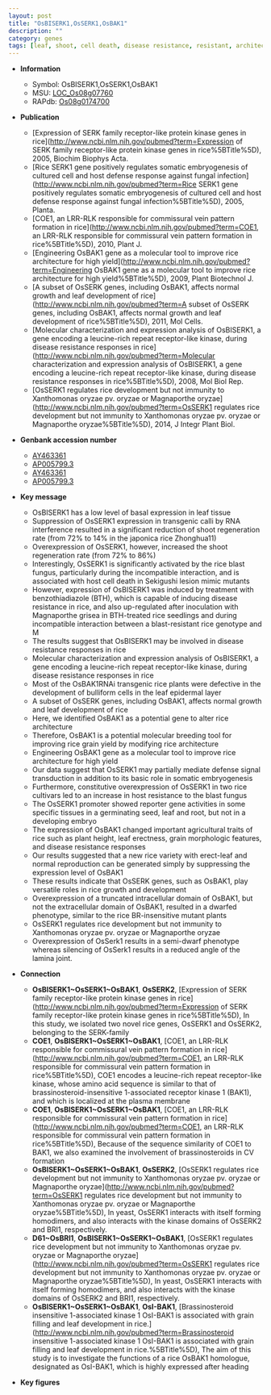 ```yaml
---
layout: post
title: "OsBISERK1,OsSERK1,OsBAK1"
description: ""
category: genes
tags: [leaf, shoot, cell death, disease resistance, resistant, architecture, defense, blast, seed, grain, yield, height, seedling, breeding, grain yield, disease, growth, dwarf, erect, root, leaf development, development, angle of the lamina joint, lamina joint]
---
```


* **Information**  
    + Symbol: OsBISERK1,OsSERK1,OsBAK1  
    + MSU: [LOC_Os08g07760](http://rice.plantbiology.msu.edu/cgi-bin/ORF_infopage.cgi?orf=LOC_Os08g07760)  
    + RAPdb: [Os08g0174700](http://rapdb.dna.affrc.go.jp/viewer/gbrowse_details/irgsp1?name=Os08g0174700)  

* **Publication**  
    + [Expression of SERK family receptor-like protein kinase genes in rice](http://www.ncbi.nlm.nih.gov/pubmed?term=Expression of SERK family receptor-like protein kinase genes in rice%5BTitle%5D), 2005, Biochim Biophys Acta.
    + [Rice SERK1 gene positively regulates somatic embryogenesis of cultured cell and host defense response against fungal infection](http://www.ncbi.nlm.nih.gov/pubmed?term=Rice SERK1 gene positively regulates somatic embryogenesis of cultured cell and host defense response against fungal infection%5BTitle%5D), 2005, Planta.
    + [COE1, an LRR-RLK responsible for commissural vein pattern formation in rice](http://www.ncbi.nlm.nih.gov/pubmed?term=COE1, an LRR-RLK responsible for commissural vein pattern formation in rice%5BTitle%5D), 2010, Plant J.
    + [Engineering OsBAK1 gene as a molecular tool to improve rice architecture for high yield](http://www.ncbi.nlm.nih.gov/pubmed?term=Engineering OsBAK1 gene as a molecular tool to improve rice architecture for high yield%5BTitle%5D), 2009, Plant Biotechnol J.
    + [A subset of OsSERK genes, including OsBAK1, affects normal growth and leaf development of rice](http://www.ncbi.nlm.nih.gov/pubmed?term=A subset of OsSERK genes, including OsBAK1, affects normal growth and leaf development of rice%5BTitle%5D), 2011, Mol Cells.
    + [Molecular characterization and expression analysis of OsBISERK1, a gene encoding a leucine-rich repeat receptor-like kinase, during disease resistance responses in rice](http://www.ncbi.nlm.nih.gov/pubmed?term=Molecular characterization and expression analysis of OsBISERK1, a gene encoding a leucine-rich repeat receptor-like kinase, during disease resistance responses in rice%5BTitle%5D), 2008, Mol Biol Rep.
    + [OsSERK1 regulates rice development but not immunity to Xanthomonas oryzae pv. oryzae or Magnaporthe oryzae](http://www.ncbi.nlm.nih.gov/pubmed?term=OsSERK1 regulates rice development but not immunity to Xanthomonas oryzae pv. oryzae or Magnaporthe oryzae%5BTitle%5D), 2014, J Integr Plant Biol.

* **Genbank accession number**  
    + [AY463361](http://www.ncbi.nlm.nih.gov/nuccore/AY463361)
    + [AP005799.3](http://www.ncbi.nlm.nih.gov/nuccore/AP005799.3)
    + [AY463361](http://www.ncbi.nlm.nih.gov/nuccore/AY463361)
    + [AP005799.3](http://www.ncbi.nlm.nih.gov/nuccore/AP005799.3)

* **Key message**  
    + OsBISERK1 has a low level of basal expression in leaf tissue
    + Suppression of OsSERK1 expression in transgenic calli by RNA interference resulted in a significant reduction of shoot regeneration rate (from 72% to 14% in the japonica rice Zhonghua11)
    + Overexpression of OsSERK1, however, increased the shoot regeneration rate (from 72% to 86%)
    + Interestingly, OsSERK1 is significantly activated by the rice blast fungus, particularly during the incompatible interaction, and is associated with host cell death in Sekigushi lesion mimic mutants
    + However, expression of OsBISERK1 was induced by treatment with benzothiadiazole (BTH), which is capable of inducing disease resistance in rice, and also up-regulated after inoculation with Magnaporthe grisea in BTH-treated rice seedlings and during incompatible interaction between a blast-resistant rice genotype and M
    + The results suggest that OsBISERK1 may be involved in disease resistance responses in rice
    + Molecular characterization and expression analysis of OsBISERK1, a gene encoding a leucine-rich repeat receptor-like kinase, during disease resistance responses in rice
    + Most of the OsBAK1RNAi transgenic rice plants were defective in the development of bulliform cells in the leaf epidermal layer
    + A subset of OsSERK genes, including OsBAK1, affects normal growth and leaf development of rice
    + Here, we identified OsBAK1 as a potential gene to alter rice architecture
    + Therefore, OsBAK1 is a potential molecular breeding tool for improving rice grain yield by modifying rice architecture
    + Engineering OsBAK1 gene as a molecular tool to improve rice architecture for high yield
    + Our data suggest that OsSERK1 may partially mediate defense signal transduction in addition to its basic role in somatic embryogenesis
    + Furthermore, constitutive overexpression of OsSERK1 in two rice cultivars led to an increase in host resistance to the blast fungus
    + The OsSERK1 promoter showed reporter gene activities in some specific tissues in a germinating seed, leaf and root, but not in a developing embryo
    + The expression of OsBAK1 changed important agricultural traits of rice such as plant height, leaf erectness, grain morphologic features, and disease resistance responses
    + Our results suggested that a new rice variety with erect-leaf and normal reproduction can be generated simply by suppressing the expression level of OsBAK1
    + These results indicate that OsSERK genes, such as OsBAK1, play versatile roles in rice growth and development
    + Overexpression of a truncated intracellular domain of OsBAK1, but not the extracellular domain of OsBAK1, resulted in a dwarfed phenotype, similar to the rice BR-insensitive mutant plants
    + OsSERK1 regulates rice development but not immunity to Xanthomonas oryzae pv. oryzae or Magnaporthe oryzae
    + Overexpression of OsSerk1 results in a semi-dwarf phenotype whereas silencing of OsSerk1 results in a reduced angle of the lamina joint.

* **Connection**  
    + __OsBISERK1~OsSERK1~OsBAK1__, __OsSERK2__, [Expression of SERK family receptor-like protein kinase genes in rice](http://www.ncbi.nlm.nih.gov/pubmed?term=Expression of SERK family receptor-like protein kinase genes in rice%5BTitle%5D), In this study, we isolated two novel rice genes, OsSERK1 and OsSERK2, belonging to the SERK-family
    + __COE1__, __OsBISERK1~OsSERK1~OsBAK1__, [COE1, an LRR-RLK responsible for commissural vein pattern formation in rice](http://www.ncbi.nlm.nih.gov/pubmed?term=COE1, an LRR-RLK responsible for commissural vein pattern formation in rice%5BTitle%5D), COE1 encodes a leucine-rich repeat receptor-like kinase, whose amino acid sequence is similar to that of brassinosteroid-insensitive 1-associated receptor kinase 1 (BAK1), and which is localized at the plasma membrane
    + __COE1__, __OsBISERK1~OsSERK1~OsBAK1__, [COE1, an LRR-RLK responsible for commissural vein pattern formation in rice](http://www.ncbi.nlm.nih.gov/pubmed?term=COE1, an LRR-RLK responsible for commissural vein pattern formation in rice%5BTitle%5D), Because of the sequence similarity of COE1 to BAK1, we also examined the involvement of brassinosteroids in CV formation
    + __OsBISERK1~OsSERK1~OsBAK1__, __OsSERK2__, [OsSERK1 regulates rice development but not immunity to Xanthomonas oryzae pv. oryzae or Magnaporthe oryzae](http://www.ncbi.nlm.nih.gov/pubmed?term=OsSERK1 regulates rice development but not immunity to Xanthomonas oryzae pv. oryzae or Magnaporthe oryzae%5BTitle%5D), In yeast, OsSERK1 interacts with itself forming homodimers, and also interacts with the kinase domains of OsSERK2 and BRI1, respectively.
    + __D61~OsBRI1__, __OsBISERK1~OsSERK1~OsBAK1__, [OsSERK1 regulates rice development but not immunity to Xanthomonas oryzae pv. oryzae or Magnaporthe oryzae](http://www.ncbi.nlm.nih.gov/pubmed?term=OsSERK1 regulates rice development but not immunity to Xanthomonas oryzae pv. oryzae or Magnaporthe oryzae%5BTitle%5D), In yeast, OsSERK1 interacts with itself forming homodimers, and also interacts with the kinase domains of OsSERK2 and BRI1, respectively.
    + __OsBISERK1~OsSERK1~OsBAK1__, __OsI-BAK1__, [Brassinosteroid insensitive 1-associated kinase 1 OsI-BAK1 is associated with grain filling and leaf development in rice.](http://www.ncbi.nlm.nih.gov/pubmed?term=Brassinosteroid insensitive 1-associated kinase 1 OsI-BAK1 is associated with grain filling and leaf development in rice.%5BTitle%5D), The aim of this study is to investigate the functions of a rice OsBAK1 homologue, designated as OsI-BAK1, which is highly expressed after heading

* **Key figures**  


